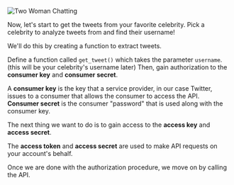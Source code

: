 <!--title={Obtaining Tweet Data}-->

![Two Woman Chatting](./image/pexels-photo-1311518.jpeg)

Now, let's start to get the tweets from your favorite celebrity. Pick a celebrity to analyze tweets from and find their username!

We'll do this by creating a function to extract tweets. 

Define a function called `get_tweet()` which takes the parameter `username`. (this will be your celebrity's username later) Then, gain authorization to the **consumer key** and **consumer secret**.

A **consumer key** is the key that a service provider, in our case Twitter, issues to a consumer that allows the consumer to access the API. **Consumer secret** is the consumer "password" that is used along with the consumer key.



The next thing we want to do is to gain access to the **access key** and **access secret**.

The **access token** and **access secret** are used to make API requests on your account's behalf.



Once we are done with the authorization procedure, we move on by calling the API.